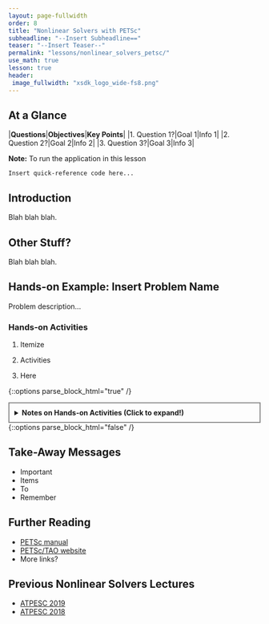 ```yaml
---
layout: page-fullwidth
order: 8
title: "Nonlinear Solvers with PETSc"
subheadline: "--Insert Subheadline=="
teaser: "--Insert Teaser--"
permalink: "lessons/nonlinear_solvers_petsc/"
use_math: true
lesson: true
header:
 image_fullwidth: "xsdk_logo_wide-fs8.png"
---
```


## At a Glance

|**Questions**|**Objectives**|**Key Points**|
|1. Question 1?|Goal 1|Info 1|
|2. Question 2?|Goal 2|Info 2|
|3. Question 3?|Goal 3|Info 3|

**Note:** To run the application in this lesson
```
Insert quick-reference code here...
```

## Introduction

Blah blah blah.

## Other Stuff?

Blah blah blah.

## Hands-on Example: Insert Problem Name

Problem description...

### Hands-on Activities

1. Itemize

2. Activities

3. Here

{::options parse_block_html="true" /}
<div style="border: solid #8B8B8B 2px; padding: 10px;">
<details>
<summary><h4 style="margin: 0 0 0 0; display: inline">Notes on Hands-on Activities (Click to expand!)</h4></summary>
Insert "hidden" details about activities here.
</details>
</div>
{::options parse_block_html="false" /}

## Take-Away Messages

* Important
* Items
* To
* Remember

## Further Reading

- [PETSc manual](https://www.mcs.anl.gov/petsc/petsc-current/docs/manual.pdf)
- [PETSc/TAO website](https://www.mcs.anl.gov/petsc)
- More links?

## Previous Nonlinear Solvers Lectures
- [ATPESC 2019](https://xsdk-project.github.io/MathPackagesTraining/lessons/time_integrators/sundials)
- [ATPESC 2018](https://xsdk-project.github.io/ATPESC2018HandsOnLessons/lessons/time_integrators/)